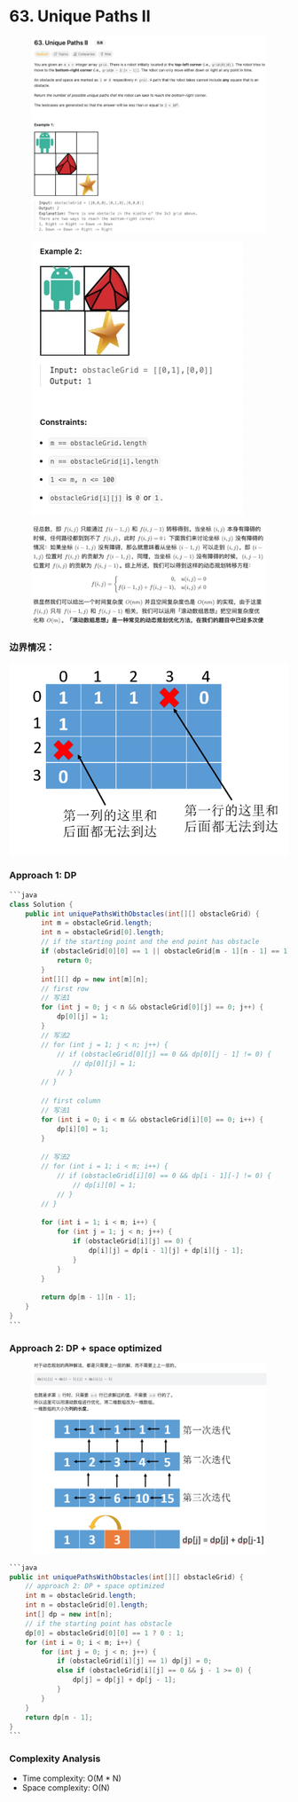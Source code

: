 # 63. Unique Paths II

<figure><img src="../../../.gitbook/assets/image (41) (1).png" alt=""><figcaption></figcaption></figure>

<figure><img src="../../../.gitbook/assets/image (42) (1).png" alt=""><figcaption></figcaption></figure>

<figure><img src="../../../.gitbook/assets/image (46) (1).png" alt=""><figcaption></figcaption></figure>

### 边界情况：

![](<../../../.gitbook/assets/image (47) (1).png>)

### Approach 1: DP

````java
```java
class Solution {
    public int uniquePathsWithObstacles(int[][] obstacleGrid) {
        int m = obstacleGrid.length;
        int n = obstacleGrid[0].length;
        // if the starting point and the end point has obstacle
        if (obstacleGrid[0][0] == 1 || obstacleGrid[m - 1][n - 1] == 1) {
            return 0;
        }
        int[][] dp = new int[m][n];
        // first row
        // 写法1
        for (int j = 0; j < n && obstacleGrid[0][j] == 0; j++) {
            dp[0][j] = 1;
        }
        // 写法2
        // for (int j = 1; j < n; j++) {
            // if (obstacleGrid[0][j] == 0 && dp[0][j - 1] != 0) {
                // dp[0][j] = 1;
            // }
        // }
        
        // first column
        // 写法1
        for (int i = 0; i < m && obstacleGrid[i][0] == 0; i++) {
            dp[i][0] = 1;
        }
        
        // 写法2
        // for (int i = 1; i < m; i++) {
            // if (obstacleGrid[i][0] == 0 && dp[i - 1][-] != 0) {
                // dp[i][0] = 1;
            // }
        // }

        for (int i = 1; i < m; i++) {
            for (int j = 1; j < n; j++) {
                if (obstacleGrid[i][j] == 0) {
                    dp[i][j] = dp[i - 1][j] + dp[i][j - 1];
                }
            }
        }

        return dp[m - 1][n - 1];
    }
}
```
````

### Approach 2: DP + space optimized

<figure><img src="../../../.gitbook/assets/image (34) (1).png" alt=""><figcaption></figcaption></figure>

````java
```java
public int uniquePathsWithObstacles(int[][] obstacleGrid) {
    // approach 2: DP + space optimized
    int m = obstacleGrid.length;
    int n = obstacleGrid[0].length;
    int[] dp = new int[n];
    // if the starting point has obstacle
    dp[0] = obstacleGrid[0][0] == 1 ? 0 : 1;
    for (int i = 0; i < m; i++) {
        for (int j = 0; j < n; j++) {
            if (obstacleGrid[i][j] == 1) dp[j] = 0;
            else if (obstacleGrid[i][j] == 0 && j - 1 >= 0) {
                dp[j] = dp[j] + dp[j - 1];
            }
        }
    }
    return dp[n - 1];
}
```
````

### Complexity Analysis

* Time complexity: O(M \* N)
* Space complexity: O(N)
